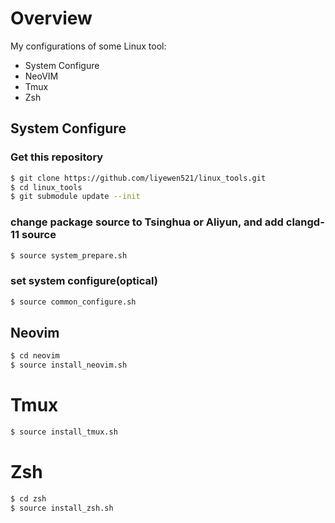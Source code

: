 # Overview
My configurations of some Linux tool:
  - System Configure
  - NeoVIM
  - Tmux
  - Zsh

## System Configure

### Get this repository
```bash
$ git clone https://github.com/liyewen521/linux_tools.git
$ cd linux_tools
$ git submodule update --init
```

### change package source to Tsinghua or Aliyun, and add clangd-11 source
```bash
$ source system_prepare.sh
```

### set system configure(optical)
```bash
$ source common_configure.sh
```

## Neovim
```bash
$ cd neovim
$ source install_neovim.sh
```

# Tmux
```bash
$ source install_tmux.sh  
```

# Zsh
```bash
$ cd zsh
$ source install_zsh.sh  
```
